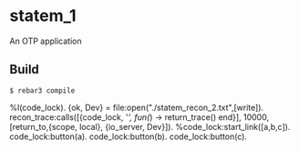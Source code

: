 statem_1
=====

An OTP application

Build
-----

    $ rebar3 compile

%l(code_lock).
{ok, Dev} = file:open("./statem_recon_2.txt",[write]).
recon_trace:calls([{code_lock, '_', fun(_) -> return_trace() end}], 10000, [return_to,{scope, local}, {io_server, Dev}]).
%code_lock:start_link([a,b,c]).
code_lock:button(a).
code_lock:button(b).
code_lock:button(c).

